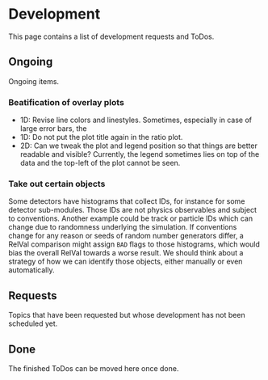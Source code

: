 # Development

This page contains a list of development requests and ToDos.

## Ongoing

Ongoing items.

### Beatification of overlay plots

* 1D: Revise line colors and linestyles. Sometimes, especially in case of large error bars, the 
* 1D: Do not put the plot title again in the ratio plot.
* 2D: Can we tweak the plot and legend position so that things are better readable and visible? Currently, the legend sometimes lies on top of the data and the top-left of the plot cannot be seen.

### Take out certain objects

Some detectors have histograms that collect IDs, for instance for some detector sub-modules. Those IDs are not physics observables and subject to conventions. Another example could be track or particle IDs which can change due to randomness underlying the simulation.
If conventions change for any reason or seeds of random number generators differ, a RelVal comparison might assign `BAD` flags to those histograms, which would bias the overall RelVal towards a worse result.
We should think about a strategy of how we can identify those objects, either manually or even automatically.

## Requests

Topics that have been requested but whose development has not been scheduled yet.

## Done

The finished ToDos can be moved here once done.
